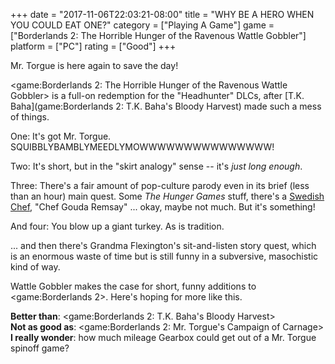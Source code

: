 +++
date = "2017-11-06T22:03:21-08:00"
title = "WHY BE A HERO WHEN YOU COULD EAT ONE?"
category = ["Playing A Game"]
game = ["Borderlands 2: The Horrible Hunger of the Ravenous Wattle Gobbler"]
platform = ["PC"]
rating = ["Good"]
+++

Mr. Torgue is here again to save the day!

<game:Borderlands 2: The Horrible Hunger of the Ravenous Wattle Gobbler> is a full-on redemption for the "Headhunter" DLCs, after [T.K. Baha](game:Borderlands 2: T.K. Baha's Bloody Harvest) made such a mess of things.

One: It's got Mr. Torgue.  SQUIBBLYBAMBLYMEEDLYMOWWWWWWWWWWWWWWW!

Two: It's short, but in the "skirt analogy" sense -- it's <i>just long enough</i>.

Three: There's a fair amount of pop-culture parody even in its brief (less than an hour) main quest.  Some <i>The Hunger Games</i> stuff, there's a <a href="https://en.wikipedia.org/wiki/Swedish_Chef">Swedish Chef</a>, "Chef Gouda Remsay" ... okay, maybe not much.  But it's something!

And four: You blow up a giant turkey.  As is tradition.

... and then there's Grandma Flexington's sit-and-listen story quest, which is an enormous waste of time but is still funny in a subversive, masochistic kind of way.

Wattle Gobbler makes the case for short, funny additions to <game:Borderlands 2>.  Here's hoping for more like this.

<b>Better than</b>: <game:Borderlands 2: T.K. Baha's Bloody Harvest>  
<b>Not as good as</b>: <game:Borderlands 2: Mr. Torgue's Campaign of Carnage>  
<b>I really wonder</b>: how much mileage Gearbox could get out of a Mr. Torgue spinoff game?
